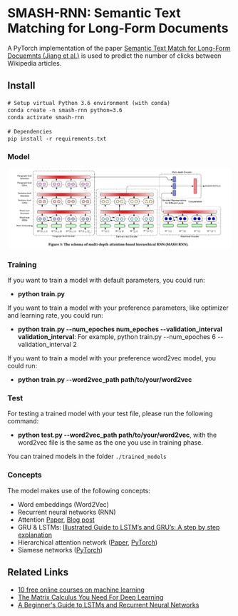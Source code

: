 # SMASH-RNN: Semantic Text Matching for Long-Form Documents

A PyTorch implementation of the paper [Semantic Text Match for Long-Form Docuemnts (Jiang et al.)](https://pub-tools-public-publication-data.storage.googleapis.com/pdf/99357ca2ef0d89250e8d0aea47607fc4c556aa09.pdf) is used to predict the number of clicks between Wikipedia articles.

## Install

```
# Setup virtual Python 3.6 environment (with conda)
conda create -n smash-rnn python=3.6
conda activate smash-rnn

# Dependencies
pip install -r requirements.txt
```

### Model

![Model architecure)](smash-rnn_architecture.png)

### Training
If you want to train a model with default parameters, you could run:

- **python train.py**

If you want to train a model with your preference parameters, like optimizer and learning rate, you could run:

- **python train.py --num_epoches num_epoches --validation_interval validation_interval**: For example, python train.py --num_epoches 6 --validation_interval 2

If you want to train a model with your preference word2vec model, you could run:

- **python train.py --word2vec_path path/to/your/word2vec**

### Test
For testing a trained model with your test file, please run the following command:

- **python test.py --word2vec_path path/to/your/word2vec**, with the word2vec file is the same as the one you use in training phase.

You can trained models in the folder `./trained_models`

### Concepts

The model makes use of the following concepts:

- Word embeddings (Word2Vec)
- Recurrent neural networks (RNN)
- Attention [Paper](https://papers.nips.cc/paper/7181-attention-is-all-you-need.pdf), [Blog post](https://mlexplained.com/2017/12/29/attention-is-all-you-need-explained/)
- GRU & LSTMs: [Illustrated Guide to LSTM’s and GRU’s: A step by step explanation](https://towardsdatascience.com/illustrated-guide-to-lstms-and-gru-s-a-step-by-step-explanation-44e9eb85bf21)
- Hierarchical attention network ([Paper](https://www.aclweb.org/anthology/N16-1174), [PyTorch](https://github.com/vietnguyen91/Hierarchical-attention-networks-pytorch/blob/master/src/hierarchical_att_model.py))
- Siamese networks ([PyTorch](https://github.com/MarvinLSJ/LSTM-siamese/))

## Related Links

- [10 free online courses on machine learning](https://twitter.com/chipro/status/1157772112876060672)
- [The Matrix Calculus You Need For Deep Learning](https://explained.ai/matrix-calculus/index.html)
- [A Beginner's Guide to LSTMs and Recurrent Neural Networks](https://skymind.ai/wiki/lstm)

